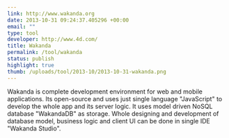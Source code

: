 ```yaml
--- 
link: http://www.wakanda.org
date: 2013-10-31 09:24:37.405296 +00:00
email: ""
type: tool
developer: http://www.4d.com/
title: Wakanda
permalink: /tool/wakanda
status: publish
highlight: true
thumb: /uploads/tool/2013-10/2013-10-31-wakanda.png
---
```


Wakanda is complete development environment for web and mobile applications. Its open-source and uses just single language "JavaScript" to develop the whole app and its server logic. It uses model driven NoSQL database "WakandaDB" as storage. Whole designing and development of database model, business logic and client UI can be done in single  IDE "Wakanda Studio".
